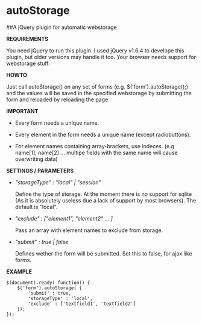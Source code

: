 autoStorage
===========
##A jQuery plugin for automatic webstorage

**REQUIREMENTS**

You need jQuery to run this plugin. I used jQuery v1.6.4 to develope this plugin, but older versions may handle it too. Your browser needs support for webstorage stuff.


**HOWTO**

Just call autoStorage() on any set of forms (e.g. $('form').autoStorage();) and the values will be saved in the specified webstorage by submitting the form and reloaded by reloading the page.


**IMPORTANT**

*	Every form needs a unique name.

*	Every element in the form needs a unique name (except radiobuttons).

*	For element names containing array-brackets, use indeces. (e.g name[1], name[2] ... multipe fields with the same name will cause overwriting data)


**SETTINGS / PARAMETERS**

*	*"storageType" : "local" | "session"*

	Define the type of storage. At the moment there is no support for sqlite (As it is absolutely useless due a lack of support by most browsers).
	The default is "local".
	
*	*"exclude" : ["element1", "element2" ... ]*

	Pass an array with element names to exclude from storage.
	
*	*"submit" : true | false*

	Defines wether the form will be submitted. Set this to false, for ajax like forms.

	
**EXAMPLE**

	$(document).ready( function() {
		$('form').autoStorage( {
			'submit' : true,
			'storageType' : 'local',
			'exclude' : ['textfield1', 'textfield2']
		});
	});